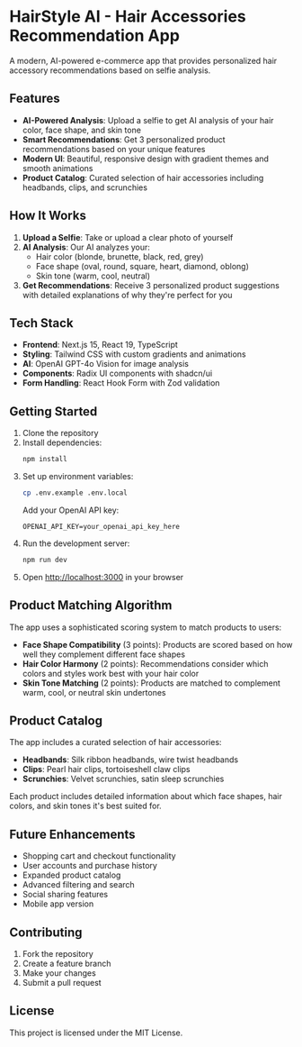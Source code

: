 # HairStyle AI - Hair Accessories Recommendation App

A modern, AI-powered e-commerce app that provides personalized hair accessory recommendations based on selfie analysis.

## Features

- **AI-Powered Analysis**: Upload a selfie to get AI analysis of your hair color, face shape, and skin tone
- **Smart Recommendations**: Get 3 personalized product recommendations based on your unique features
- **Modern UI**: Beautiful, responsive design with gradient themes and smooth animations
- **Product Catalog**: Curated selection of hair accessories including headbands, clips, and scrunchies

## How It Works

1. **Upload a Selfie**: Take or upload a clear photo of yourself
2. **AI Analysis**: Our AI analyzes your:
   - Hair color (blonde, brunette, black, red, grey)
   - Face shape (oval, round, square, heart, diamond, oblong)
   - Skin tone (warm, cool, neutral)
3. **Get Recommendations**: Receive 3 personalized product suggestions with detailed explanations of why they're perfect for you

## Tech Stack

- **Frontend**: Next.js 15, React 19, TypeScript
- **Styling**: Tailwind CSS with custom gradients and animations
- **AI**: OpenAI GPT-4o Vision for image analysis
- **Components**: Radix UI components with shadcn/ui
- **Form Handling**: React Hook Form with Zod validation

## Getting Started

1. Clone the repository
2. Install dependencies:
   ```bash
   npm install
   ```
3. Set up environment variables:
   ```bash
   cp .env.example .env.local
   ```
   Add your OpenAI API key:
   ```
   OPENAI_API_KEY=your_openai_api_key_here
   ```
4. Run the development server:
   ```bash
   npm run dev
   ```
5. Open [http://localhost:3000](http://localhost:3000) in your browser

## Product Matching Algorithm

The app uses a sophisticated scoring system to match products to users:

- **Face Shape Compatibility** (3 points): Products are scored based on how well they complement different face shapes
- **Hair Color Harmony** (2 points): Recommendations consider which colors and styles work best with your hair color
- **Skin Tone Matching** (2 points): Products are matched to complement warm, cool, or neutral skin undertones

## Product Catalog

The app includes a curated selection of hair accessories:

- **Headbands**: Silk ribbon headbands, wire twist headbands
- **Clips**: Pearl hair clips, tortoiseshell claw clips
- **Scrunchies**: Velvet scrunchies, satin sleep scrunchies

Each product includes detailed information about which face shapes, hair colors, and skin tones it's best suited for.

## Future Enhancements

- Shopping cart and checkout functionality
- User accounts and purchase history
- Expanded product catalog
- Advanced filtering and search
- Social sharing features
- Mobile app version

## Contributing

1. Fork the repository
2. Create a feature branch
3. Make your changes
4. Submit a pull request

## License

This project is licensed under the MIT License. 